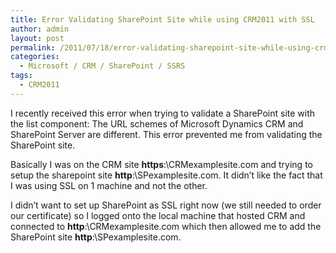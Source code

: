 ```yaml
---
title: Error Validating SharePoint Site while using CRM2011 with SSL
author: admin
layout: post
permalink: /2011/07/18/error-validating-sharepoint-site-while-using-crm2011-with-ssl/
categories:
  - Microsoft / CRM / SharePoint / SSRS
tags:
  - CRM2011
---
```



I recently received this error when trying to validate a SharePoint site with the list component: The URL schemes of Microsoft Dynamics CRM and SharePoint Server are different. This error prevented me from validating the SharePoint site.

Basically I was on the CRM site **https**:\CRMexamplesite.com and trying to setup the sharepoint site **http**:\SPexamplesite.com. It didn’t like the fact that I was using SSL on 1 machine and not the other.

I didn’t want to set up SharePoint as SSL right now (we still needed to order our certificate) so I logged onto the local machine that hosted CRM and connected to **http**:\CRMexamplesite.com which then allowed me to add the SharePoint site **http**:\SPexamplesite.com.